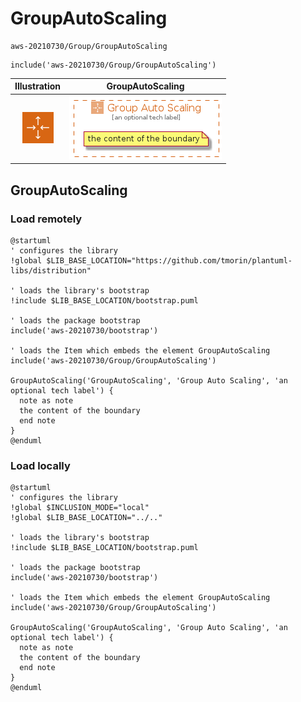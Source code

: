 # GroupAutoScaling


```text
aws-20210730/Group/GroupAutoScaling
```

```text
include('aws-20210730/Group/GroupAutoScaling')
```



| Illustration | GroupAutoScaling |
| :---: | :---: |
| ![illustration for Illustration](../../aws-20210730/Resource/GroupIcons/AutoScaling.png) | ![illustration for GroupAutoScaling](../../aws-20210730/Group/GroupAutoScaling.Local.png) |




## GroupAutoScaling

### Load remotely
```plantuml
@startuml
' configures the library
!global $LIB_BASE_LOCATION="https://github.com/tmorin/plantuml-libs/distribution"

' loads the library's bootstrap
!include $LIB_BASE_LOCATION/bootstrap.puml

' loads the package bootstrap
include('aws-20210730/bootstrap')

' loads the Item which embeds the element GroupAutoScaling
include('aws-20210730/Group/GroupAutoScaling')

GroupAutoScaling('GroupAutoScaling', 'Group Auto Scaling', 'an optional tech label') {
  note as note
  the content of the boundary
  end note
}
@enduml
```

### Load locally
```plantuml
@startuml
' configures the library
!global $INCLUSION_MODE="local"
!global $LIB_BASE_LOCATION="../.."

' loads the library's bootstrap
!include $LIB_BASE_LOCATION/bootstrap.puml

' loads the package bootstrap
include('aws-20210730/bootstrap')

' loads the Item which embeds the element GroupAutoScaling
include('aws-20210730/Group/GroupAutoScaling')

GroupAutoScaling('GroupAutoScaling', 'Group Auto Scaling', 'an optional tech label') {
  note as note
  the content of the boundary
  end note
}
@enduml
```

